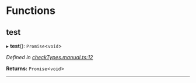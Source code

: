 

# Functions

<a id="test"></a>

##  test

▸ **test**(): `Promise`<`void`>

*Defined in [checkTypes.manual.ts:12](https://github.com/polkadot-js/api/blob/cc65bb5/packages/api/src/checkTypes.manual.ts#L12)*

**Returns:** `Promise`<`void`>

___

